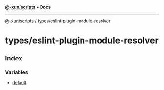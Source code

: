[**@-xun/scripts**](../../README.md) • **Docs**

***

[@-xun/scripts](../../README.md) / types/eslint-plugin-module-resolver

# types/eslint-plugin-module-resolver

## Index

### Variables

- [default](variables/default.md)
